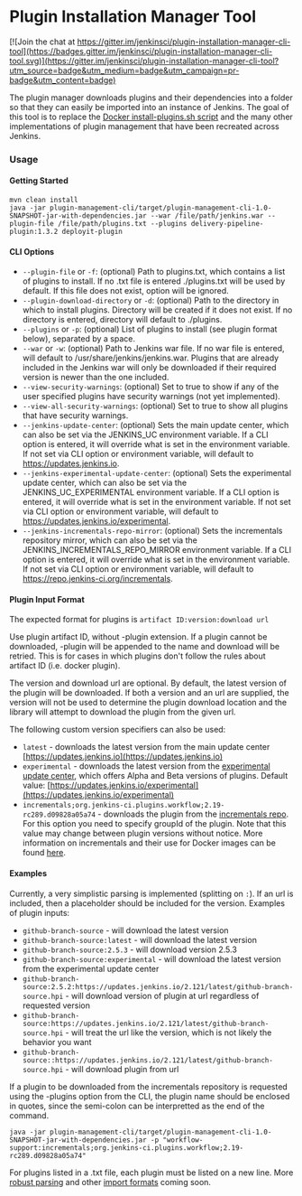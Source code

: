 Plugin Installation Manager Tool
================================

[![Join the chat at https://gitter.im/jenkinsci/plugin-installation-manager-cli-tool](https://badges.gitter.im/jenkinsci/plugin-installation-manager-cli-tool.svg)](https://gitter.im/jenkinsci/plugin-installation-manager-cli-tool?utm_source=badge&utm_medium=badge&utm_campaign=pr-badge&utm_content=badge)

The plugin manager downloads plugins and their dependencies into a folder so that they can easily be imported into an instance of Jenkins. The goal of this tool is to replace the [Docker install-plugins.sh script](https://github.com/jenkinsci/docker/blob/master/install-plugins.sh) and the many other implementations of plugin management that have been recreated across Jenkins.

### Usage

#### Getting Started
```
mvn clean install 
java -jar plugin-management-cli/target/plugin-management-cli-1.0-SNAPSHOT-jar-with-dependencies.jar --war /file/path/jenkins.war --plugin-file /file/path/plugins.txt --plugins delivery-pipeline-plugin:1.3.2 deployit-plugin
```

#### CLI Options
* `--plugin-file` or `-f`: (optional) Path to plugins.txt, which contains a list of plugins to install. If no .txt file is entered ./plugins.txt will be used by default. If this file does not exist, option will be ignored. 
* `--plugin-download-directory` or `-d`: (optional) Path to the directory in which to install plugins. Directory will be created if it does not exist. If no directory is entered, directory will default to ./plugins.
* `--plugins` or `-p`: (optional) List of plugins to install (see plugin format below), separated by a space. 
* `--war` or `-w`: (optional) Path to Jenkins war file. If no war file is entered, will default to /usr/share/jenkins/jenkins.war. Plugins that are already included in the Jenkins war will only be downloaded if their required version is newer than the one included.
* `--view-security-warnings`: (optional) Set to true to show if any of the user specified plugins have security warnings (not yet implemented).
* `--view-all-security-warnings`: (optional) Set to true to show all plugins that have security warnings.
* `--jenkins-update-center`: (optional) Sets the main update center, which can also be set via the JENKINS_UC environment variable. If a CLI option is entered, it will override what is set in the environment variable. If not set via CLI option or environment variable, will default to https://updates.jenkins.io.
* `--jenkins-experimental-update-center`: (optional) Sets the experimental update center, which can also be set via the JENKINS_UC_EXPERIMENTAL environment variable. If a CLI option is entered, it will override what is set in the environment variable. If not set via CLI option or environment variable, will default to https://updates.jenkins.io/experimental.
* `--jenkins-incrementals-repo-mirror`: (optional) Sets the incrementals repository mirror, which can also be set via the JENKINS_INCREMENTALS_REPO_MIRROR environment variable. If a CLI option is entered, it will override what is set in the environment variable. If not set via CLI option or environment variable, will default to https://repo.jenkins-ci.org/incrementals.


#### Plugin Input Format
The expected format for plugins is `artifact ID:version:download url`

Use plugin artifact ID, without -plugin extension. If a plugin cannot be downloaded, -plugin will be appended to the name and download will be retried. This is for cases in which plugins don't follow the rules about artifact ID (i.e. docker plugin).

The version and  download url are optional. By default, the latest version of the plugin will be downloaded. If both a version and an url are supplied, the version will not be used to determine the plugin download location and the library will attempt to download the plugin from the given url.

The following custom version specifiers can also be used: 

* `latest` - downloads the latest version from the main update center [https://updates.jenkins.io](https://updates.jenkins.io)
* `experimental` - downloads the latest version from the [experimental update center](https://jenkins.io/doc/developer/publishing/releasing-experimental-updates/), which offers Alpha and Beta versions of plugins. Default value: [https://updates.jenkins.io/experimental](https://updates.jenkins.io/experimental)
* `incrementals;org.jenkins-ci.plugins.workflow;2.19-rc289.d09828a05a74` - downloads the plugin from the [incrementals repo](https://jenkins.io/blog/2018/05/15/incremental-deployment/). For this option you need to specify groupId of the plugin. Note that this value may change between plugin versions without notice. More information on incrementals and their use for Docker images can be found [here](https://github.com/jenkinsci/incrementals-tools#updating-versions-for-jenkins-docker-images).  

#### Examples
Currently, a very simplistic parsing is implemented (splitting on `:`). If an url is included, then a placeholder should be included for the version. Examples of plugin inputs:

* `github-branch-source` - will download the latest version
* `github-branch-source:latest` - will download the latest version
* `github-branch-source:2.5.3` - will download version 2.5.3
* `github-branch-source:experimental` - will download the latest version from the experimental update center
* `github-branch-source:2.5.2:https://updates.jenkins.io/2.121/latest/github-branch-source.hpi` - will download version of plugin at url regardless of requested version
* `github-branch-source:https://updates.jenkins.io/2.121/latest/github-branch-source.hpi` - will treat the url like the version, which is not likely the behavior you want
* `github-branch-source::https://updates.jenkins.io/2.121/latest/github-branch-source.hpi` - will download plugin from url 

If a plugin to be downloaded from the incrementals repository is requested using the -plugins option from the CLI, the plugin name should be enclosed in quotes, since the semi-colon can be interpretted as the end of the command.

```
java -jar plugin-management-cli/target/plugin-management-cli-1.0-SNAPSHOT-jar-with-dependencies.jar -p "workflow-support:incrementals;org.jenkins-ci.plugins.workflow;2.19-rc289.d09828a05a74"
```

For plugins listed in a .txt file, each plugin must be listed on a new line. More [robust parsing](https://issues.jenkins-ci.org/browse/JENKINS-58126) and other [import formats](https://issues.jenkins-ci.org/browse/JENKINS-58147) coming soon. 
